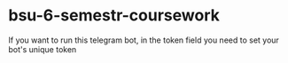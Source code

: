 # bsu-6-semestr-coursework
If you want to run this telegram bot, in the token field you need to set your bot's unique token
